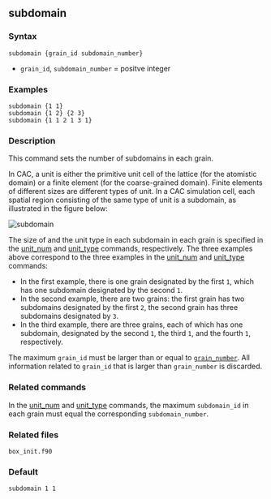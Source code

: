 ## subdomain

### Syntax

	subdomain {grain_id subdomain_number}

* `grain_id`, `subdomain_number` = positve integer

### Examples

	subdomain {1 1}
	subdomain {1 2} {2 3}
	subdomain {1 1 2 1 3 1}

### Description

This command sets the number of subdomains in each grain.

In CAC, a unit is either the primitive unit cell of the lattice (for the atomistic domain) or a finite element (for the coarse-grained domain). Finite elements of different sizes are different types of unit. In a CAC simulation cell, each spatial region consisting of the same type of unit is a subdomain, as illustrated in the figure below:

![subdomain](fig/subdomain.jpg)

The size of and the unit type in each subdomain in each grain is specified in the [unit_num](unit_num.md) and [unit_type](unit_type.md) commands, respectively. The three examples above correspond to the three examples in the [unit_num](unit_num.md) and [unit_type](unit_type.md) commands:

* In the first example, there is one grain designated by the first `1`, which has one subdomain designated by the second `1`.
* In the second example, there are two grains: the first grain has two subdomains designated by the first `2`, the second grain has three subdomains designated by `3`.
* In the third example, there are three grains, each of which has one subdomain, designated by the second `1`, the third `1`, and the fourth `1`, respectively.

The maximum `grain_id` must be larger than or equal to [`grain_number`](grain_num.md). All information related to `grain_id` that is larger than `grain_number` is discarded.

### Related commands

In the [unit_num](unit_num.md) and [unit_type](unit_type.md) commands, the maximum `subdomain_id` in each grain must equal the corresponding `subdomain_number`.

### Related files

`box_init.f90`

### Default

	subdomain 1 1